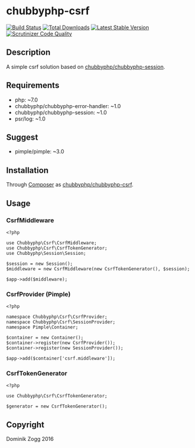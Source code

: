 # chubbyphp-csrf

[![Build Status](https://api.travis-ci.org/chubbyphp/chubbyphp-csrf.png?branch=master)](https://travis-ci.org/chubbyphp/chubbyphp-csrf)
[![Total Downloads](https://poser.pugx.org/chubbyphp/chubbyphp-csrf/downloads.png)](https://packagist.org/packages/chubbyphp/chubbyphp-csrf)
[![Latest Stable Version](https://poser.pugx.org/chubbyphp/chubbyphp-csrf/v/stable.png)](https://packagist.org/packages/chubbyphp/chubbyphp-csrf)
[![Scrutinizer Code Quality](https://scrutinizer-ci.com/g/chubbyphp/chubbyphp-csrf/badges/quality-score.png?b=master)](https://scrutinizer-ci.com/g/chubbyphp/chubbyphp-csrf/?branch=master)

## Description

A simple csrf solution based on [chubbyphp/chubbyphp-session][2].

## Requirements

 * php: ~7.0
 * chubbyphp/chubbyphp-error-handler: ~1.0
 * chubbyphp/chubbyphp-session: ~1.0
 * psr/log: ~1.0

## Suggest

 * pimple/pimple: ~3.0

## Installation

Through [Composer](http://getcomposer.org) as [chubbyphp/chubbyphp-csrf][1].

## Usage

### CsrfMiddleware

```{.php}
<?php

use Chubbyphp\Csrf\CsrfMiddleware;
use Chubbyphp\Csrf\CsrfTokenGenerator;
use Chubbyphp\Session\Session;

$session = new Session();
$middleware = new CsrfMiddleware(new CsrfTokenGenerator(), $session);

$app->add($middleware);
```

### CsrfProvider (Pimple)

```{.php}
<?php

namespace Chubbyphp\Csrf\CsrfProvider;
namespace Chubbyphp\Csrf\SessionProvider;
namespace Pimple\Container;

$container = new Container();
$container->register(new CsrfProvider());
$container->register(new SessionProvider());

$app->add($container['csrf.middleware']);
```

### CsrfTokenGenerator

```{.php}
<?php

use Chubbyphp\Csrf\CsrfTokenGenerator;

$generator = new CsrfTokenGenerator();
```

[1]: https://packagist.org/packages/chubbyphp/chubbyphp-csrf
[2]: https://github.com/chubbyphp/chubbyphp-session

## Copyright

Dominik Zogg 2016
